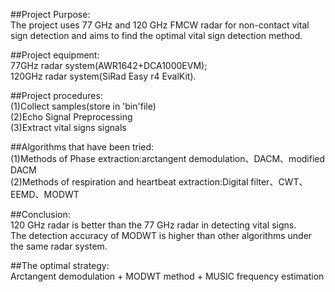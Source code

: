 ##Project Purpose:  
The project uses 77 GHz and 120 GHz FMCW radar for non-contact vital sign detection and aims to find the optimal vital sign detection method.

##Project equipment:  
77GHz radar system(AWR1642+DCA1000EVM);  
120GHz radar system(SiRad Easy r4 EvalKit).  
                  
##Project procedures:  
(1)Collect samples(store in 'bin'file)   
(2)Echo Signal Preprocessing  
(3)Extract vital signs signals  

##Algorithms that have been tried:  
(1)Methods of Phase extraction:arctangent demodulation、DACM、modified DACM  
(2)Methods of respiration and heartbeat extraction:Digital filter、CWT、EEMD、MODWT  

##Conclusion:  
120 GHz radar is better than the 77 GHz radar in detecting vital signs.  
The detection accuracy of MODWT is higher than other algorithms under the same radar system.  

##The optimal strategy:  
Arctangent demodulation + MODWT method + MUSIC frequency estimation  
